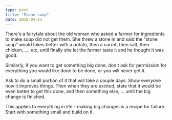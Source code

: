 ```yaml
---
type: post
title: "Stone soup"
date: 2018-04-23
---
```


There's a fairytale about the old woman who asked a farmer for ingredients to make
soup did not get them.
She threw a stone in and said the "stone soup" would takes better with a potato,
then a carrot, then salt, then chicken, ..., etc,
until finally she let the farmer taste it and he thought it was good.

Similarly, if you want to get something big done,
don't ask for permission for everything you would like done to be done,
or you will never get it.

Ask to do a small portion of it that will take a couple days.
Show everyone how it improves things.
Then when they are excited, state that it would be even better to get
this done, and then something else, ... until the big change is finished.

This applies to everything in life - making big changes is a recipe for failure.
Start with something small and build on it.


